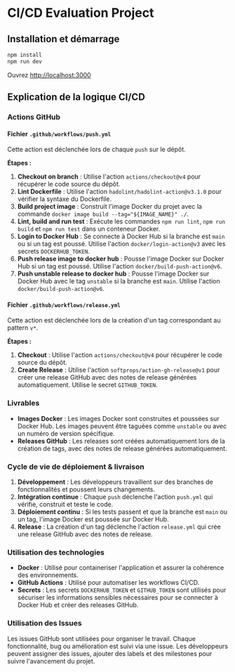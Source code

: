 # CI/CD Evaluation Project

## Installation et démarrage

```sh
npm install
npm run dev
```

Ouvrez [http://localhost:3000](http://localhost:3000)

## Explication de la logique CI/CD

### Actions GitHub

#### Fichier `.github/workflows/push.yml`

Cette action est déclenchée lors de chaque `push` sur le dépôt.

**Étapes :**
1. **Checkout on branch** : Utilise l'action `actions/checkout@v4` pour récupérer le code source du dépôt.
2. **Lint Dockerfile** : Utilise l'action `hadolint/hadolint-action@v3.1.0` pour vérifier la syntaxe du Dockerfile.
3. **Build project image** : Construit l'image Docker du projet avec la commande `docker image build --tag="${IMAGE_NAME}" ./`.
4. **Lint, build and run test** : Exécute les commandes `npm run lint`, `npm run build` et `npm run test` dans un conteneur Docker.
5. **Login to Docker Hub** : Se connecte à Docker Hub si la branche est `main` ou si un tag est poussé. Utilise l'action `docker/login-action@v3` avec les secrets `DOCKERHUB_TOKEN`.
6. **Push release image to docker hub** : Pousse l'image Docker sur Docker Hub si un tag est poussé. Utilise l'action `docker/build-push-action@v6`.
7. **Push unstable release to docker hub** : Pousse l'image Docker sur Docker Hub avec le tag `unstable` si la branche est `main`. Utilise l'action `docker/build-push-action@v6`.

#### Fichier `.github/workflows/release.yml`

Cette action est déclenchée lors de la création d'un tag correspondant au pattern `v*`.

**Étapes :**
1. **Checkout** : Utilise l'action `actions/checkout@v4` pour récupérer le code source du dépôt.
2. **Create Release** : Utilise l'action `softprops/action-gh-release@v1` pour créer une release GitHub avec des notes de release générées automatiquement. Utilise le secret `GITHUB_TOKEN`.

### Livrables

- **Images Docker** : Les images Docker sont construites et poussées sur Docker Hub. Les images peuvent être taguées comme `unstable` ou avec un numéro de version spécifique.
- **Releases GitHub** : Les releases sont créées automatiquement lors de la création de tags, avec des notes de release générées automatiquement.

### Cycle de vie de déploiement & livraison

1. **Développement** : Les développeurs travaillent sur des branches de fonctionnalités et poussent leurs changements.
2. **Intégration continue** : Chaque `push` déclenche l'action `push.yml` qui vérifie, construit et teste le code.
3. **Déploiement continu** : Si les tests passent et que la branche est `main` ou un tag, l'image Docker est poussée sur Docker Hub.
4. **Release** : La création d'un tag déclenche l'action `release.yml` qui crée une release GitHub avec des notes de release.

### Utilisation des technologies

- **Docker** : Utilisé pour containeriser l'application et assurer la cohérence des environnements.
- **GitHub Actions** : Utilisé pour automatiser les workflows CI/CD.
- **Secrets** : Les secrets `DOCKERHUB_TOKEN` et `GITHUB_TOKEN` sont utilisés pour sécuriser les informations sensibles nécessaires pour se connecter à Docker Hub et créer des releases GitHub.

### Utilisation des Issues

Les issues GitHub sont utilisées pour organiser le travail. Chaque fonctionnalité, bug ou amélioration est suivi via une issue. Les développeurs peuvent assigner des issues, ajouter des labels et des milestones pour suivre l'avancement du projet.